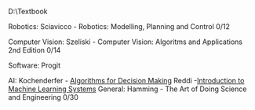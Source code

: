 D:\Textbook



Robotics:
Sciavicco - Robotics: Modelling, Planning and Control 0/12

Computer Vision:
Szeliski - Computer Vision: Algoritms and Applications 2nd Edition 0/14

Software:
Progit



AI:
Kochenderfer - [Algorithms for Decision Making](https://algorithmsbook.com/files/dm.pdf "https://algorithmsbook.com/files/dm.pdf")
Reddi -[Introduction to Machine Learning Systems](https://www.mlsysbook.ai/assets/downloads/Machine-Learning-Systems.pdf)
General:
Hamming - The Art of Doing Science and Engineering 0/30
